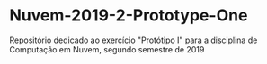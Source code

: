 # Nuvem-2019-2-Prototype-One
Repositório dedicado ao exercício "Protótipo I" para a disciplina de Computação em Nuvem, segundo semestre de 2019

